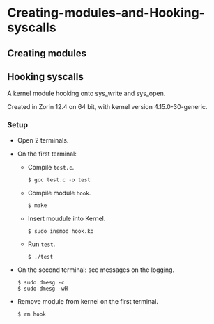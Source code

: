 # Creating-modules-and-Hooking-syscalls
## Creating modules
## Hooking syscalls
A kernel module hooking onto sys_write and sys_open.

Created in Zorin 12.4 on 64 bit, with kernel version 4.15.0-30-generic.
### Setup
- Open 2 terminals.
- On the first terminal:
  + Compile `test.c`.
  
    ```console
    $ gcc test.c -o test
    ```
    
  + Compile module `hook`.
  
    ```console
    $ make
    ```
    
  + Insert moudule into Kernel.
  
    ```console
    $ sudo insmod hook.ko
    ```
    
  + Run `test`.
  
    ```console
    $ ./test
    ```
    
- On the second terminal: see messages on the logging.

  ```console
  $ sudo dmesg -c
  $ sudo dmesg -wH
  ```
  
- Remove module from kernel on the first terminal.

  ```console
  $ rm hook
  ```
